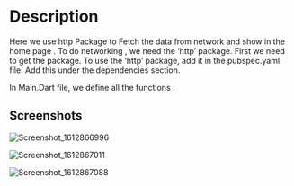 # Description

Here we use http Package to Fetch the data from network and show in the home page .
To do networking , we need the ‘http’ package. First we need to get the package.
To use the ‘http’ package, add it in the pubspec.yaml file.
Add this under the dependencies section. 

In Main.Dart file, we define all the functions . 




## Screenshots 

![Screenshot_1612866996](https://user-images.githubusercontent.com/55308841/107352843-570c8400-6af2-11eb-91f5-bf3e660d30d0.png)

![Screenshot_1612867011](https://user-images.githubusercontent.com/55308841/107352851-596ede00-6af2-11eb-87f8-3843e36d633f.png)

![Screenshot_1612867088](https://user-images.githubusercontent.com/55308841/107352858-5aa00b00-6af2-11eb-965d-694d28530814.png)
